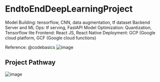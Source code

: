 # EndtoEndDeepLearningProject
 Model Building: tensorflow, CNN, data augmentation, tf dataset Backend Server and ML Ops: tf serving, FastAPI Model Optimization: Quantization, Tensorflow lite Frontend: React JS, React Native Deployment: GCP (Google cloud platform, GCF (Google cloud functions)

Reference: @codebasics
![image](https://github.com/ZeynepRuveyda/EndtoEndDeepLearningProject_PotatoDisease/assets/72027409/8005eb61-5d36-4bb3-93e7-0f68ca1238c2)

## Project Pathway
![image](https://github.com/ZeynepRuveyda/EndtoEndDeepLearningProject_PotatoDisease/assets/72027409/99917346-be09-4c9e-87df-0370f3d07ed0)

